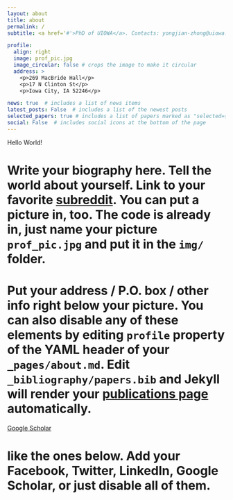 ```yaml
---
layout: about
title: about
permalink: /
subtitle: <a href='#'>PhD of UIOWA</a>. Contacts: yongjian-zhong@uiowa.edu.

profile:
  align: right
  image: prof_pic.jpg
  image_circular: false # crops the image to make it circular
  address: >
    <p>269 MacBride Hall</p>
    <p>17 N Clinton St</p>
    <p>Iowa City, IA 52246</p>

news: true  # includes a list of news items
latest_posts: False  # includes a list of the newest posts
selected_papers: true # includes a list of papers marked as "selected={true}"
social: False  # includes social icons at the bottom of the page
---
```


Hello World!

# Write your biography here. Tell the world about yourself. Link to your favorite [subreddit](http://reddit.com). You can put a picture in, too. The code is already in, just name your picture `prof_pic.jpg` and put it in the `img/` folder.

# Put your address / P.O. box / other info right below your picture. You can also disable any of these elements by editing `profile` property of the YAML header of your `_pages/about.md`. Edit `_bibliography/papers.bib` and Jekyll will render your [publications page](/al-folio/publications/) automatically.

[Google Scholar]([https://jpswalsh.github.io/academicons/](https://scholar.google.com/citations?user=NmvyvyEAAAAJ&hl=en)) 
# like the ones below. Add your Facebook, Twitter, LinkedIn, Google Scholar, or just disable all of them.
